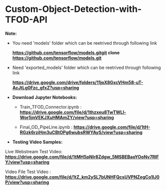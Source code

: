 # Custom-Object-Detection-with-TFOD-API

**Note:** 

- You need 'models' folder which can be reetrived through following link

  **https://github.com/tensorflow/models.gitgit clone https://github.com/tensorflow/models.git**

- Need 'exported_models' folder which can be reetrived through following link   
  
  **https://drive.google.com/drive/folders/11joX8GxcVHm58-uT-AcJtLg0Fzc_gfxZ?usp=sharing**
  
- **Download Jupyter Notebooks:**

    - Train_TFOD_Connector.ipynb : **https://drive.google.com/file/d/1thzxeu8TwTWLl-Wor5jnVEKJXuHMAmZY/view?usp=sharing**

    - Final_OD_PipeLine.ipynb : **https://drive.google.com/file/d/1tH-RGzk6rziHm3uCBtOPg6wubsRWYAyS/view?usp=sharing**

- **Testing Video Samples:**

Live Webstream Test Video: **https://drive.google.com/file/d/1tMH5pNIr8Zdgw_5MSBEBaoYOoNv7RlFY/view?usp=sharing**

Video File Test Video : **https://drive.google.com/file/d/1tZ_km2ySL7bUNHFQcsUVPNZegCo1lJ0P/view?usp=sharing**
